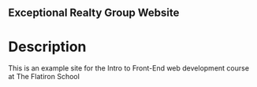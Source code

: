 Exceptional Realty Group Website
---

# Description

This is an example site for the Intro to Front-End web development course at The Flatiron School
